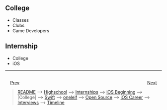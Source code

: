 ## College
- Classes
- Clubs
- 	Game Developers

## Internship
- College
- 	iOS

***

<div style="padding: 16;">
	<div style="float: left">
		<a href="../README.md">Prev</a>
	</div>
	<div style="float: right">
		<a href="swift.md">Next</a>
	</div>
</div>

> [README](../README.md) --> [Highschool](highschool.md) --> [Internships](slides/internships.md) --> [iOS Beginning](slides/iOS-beginning.md) --> [College] --> [Swift](slides/swift.md) --> [oneleif](slides/oneleif.md) --> [Open Source](slides/open-source.md) --> [iOS Career](slides/iOS-career.md) --> [Interviews](slides/interviews.md) --> [Timeline](slides/timeline.md)